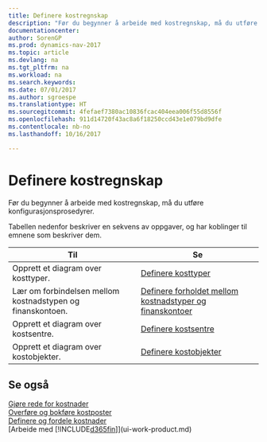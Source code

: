 ```yaml
---
title: Definere kostregnskap
description: "Før du begynner å arbeide med kostregnskap, må du utføre konfigurasjonsprosedyrer."
documentationcenter: 
author: SorenGP
ms.prod: dynamics-nav-2017
ms.topic: article
ms.devlang: na
ms.tgt_pltfrm: na
ms.workload: na
ms.search.keywords: 
ms.date: 07/01/2017
ms.author: sgroespe
ms.translationtype: HT
ms.sourcegitcommit: 4fefaef7380ac10836fcac404eea006f55d8556f
ms.openlocfilehash: 911d14720f43ac8a6f18250ccd43e1e079bd9dfe
ms.contentlocale: nb-no
ms.lasthandoff: 10/16/2017

---
```

# <a name="setting-up-cost-accounting"></a>Definere kostregnskap
Før du begynner å arbeide med kostregnskap, må du utføre konfigurasjonsprosedyrer.  

 Tabellen nedenfor beskriver en sekvens av oppgaver, og har koblinger til emnene som beskriver dem.

|Til|Se|  
|--------|---------|  
|Opprett et diagram over kosttyper.|[Definere kosttyper](finance-how-to-set-up-cost-types.md)|  
|Lær om forbindelsen mellom kostnadstypen og finanskontoen.|[Definere forholdet mellom kostnadstyper og finanskontoer](finance-defining-the-relationship-between-cost-types-and-general-ledger-accounts.md)|  
|Opprett et diagram over kostsentre.|[Definere kostsentre](finance-how-to-set-up-cost-centers.md)|  
|Opprett et diagram over kostobjekter.|[Definere kostobjekter](finance-how-to-set-up-cost-objects.md)|  

## <a name="see-also"></a>Se også  
[Gjøre rede for kostnader](finance-manage-cost-accounting.md)  
[Overføre og bokføre kostposter](finance-transfer-and-post-cost-entries.md)   
[Definere og fordele kostnader](finance-define-and-allocate-costs.md)  
[Arbeide med [!INCLUDE[d365fin](includes/d365fin_md.md)]](ui-work-product.md)

